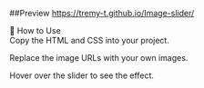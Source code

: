 ##Preview 
https://tremy-t.github.io/Image-slider/

🔧 How to Use<br>
Copy the HTML and CSS into your project.

Replace the image URLs with your own images.

Hover over the slider to see the effect.


